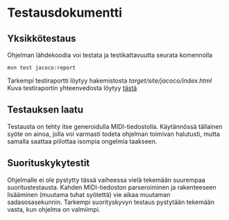 # Testausdokumentti

## Yksikkötestaus
Ohjelman lähdekoodia voi testata ja testikattavuutta seurata komennolla
```
mvn test jacoco:report
```
Tarkempi testiraportti löytyy hakemistosta _target/site/jacoco/index.html_
Kuva testiraportin yhteenvedosta löytyy [tästä](https://github.com/acidmole/Bachkasika/blob/master/dokumentit/testauskattavuus.png)

## Testauksen laatu
Testausta on tehty itse generoidulla MIDI-tiedostolla. Käytännössä tällainen syöte on ainoa, jolla voi varmasti todeta ohjelman toimivan halutusti, mutta samalla saattaa piilottaa isompia ongelmia taakseen.

## Suorituskykytestit
Ohjelmalle ei ole pystytty tässä vaiheessa vielä tekemään suurempaa suoritustestausta. Kahden MIDI-tiedoston parseroiminen ja rakenteeseen lisääminen (muutama tuhat syötettä) vie aikaa muutaman sadasosasekunnin. Tarkempi suorityskyvyn testaus pystytään tekemään vasta, kun ohjelma on valmiimpi.
